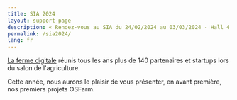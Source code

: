 ```yaml
---
title: SIA 2024
layout: support-page
description: « Rendez-vous au SIA du 24/02/2024 au 03/03/2024 - Hall 4 »
permalink: /sia2024/
lang: fr
---
```

[La ferme digitale](https://www.lafermedigitale.fr/) réunis tous les ans plus de 140 partenaires et startups lors du salon de l'agriculture.

Cette année, nous aurons le plaisir de vous présenter, en avant première, nos premiers projets OSFarm.